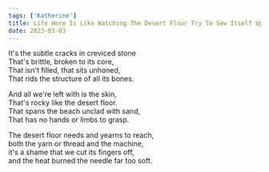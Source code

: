 ```yaml
---  
tags: ['Katherine']
title: Life Here Is Like Watching The Desert Floor Try To Sew Itself Up
date: 2023-03-03
---
```


It's the subtle cracks in creviced stone  
That's brittle, broken to its core,  
That isn't filled, that sits unhoned,  
That rids the structure of all its bones.

And all we're left with is the skin,  
That's rocky like the desert floor.  
That spans the beach unclad with sand,  
That has no hands or limbs to grasp.

The desert floor needs and yearns to reach,  
both the yarn or thread and the machine,  
it's a shame that we cut its fingers off,  
and the heat burned the needle far too soft.
